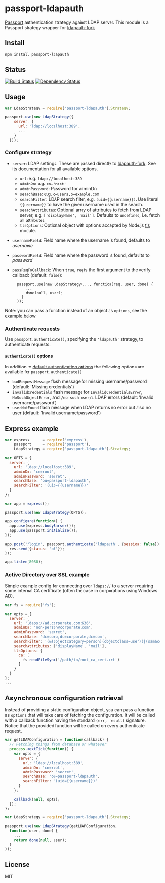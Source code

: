 # passport-ldapauth

[Passport](http://passportjs.org/) authentication strategy against LDAP server. This module is a Passport strategy wrapper for [ldapauth-fork](https://github.com/vesse/node-ldapauth-fork)

## Install

```
npm install passport-ldapauth
```

## Status

[![Build Status](https://travis-ci.org/vesse/passport-ldapauth.png)](https://travis-ci.org/vesse/passport-ldapauth)
[![Dependency Status](https://gemnasium.com/vesse/passport-ldapauth.png)](https://gemnasium.com/vesse/passport-ldapauth)

## Usage

```javascript
var LdapStrategy = require('passport-ldapauth').Strategy;

passport.use(new LdapStrategy({
    server: {
      url: 'ldap://localhost:389',
      ...
    }
  }));
```

### Configure strategy

* `server`: LDAP settings. These are passed directly to [ldapauth-fork](https://github.com/vesse/node-ldapauth-fork). See its documentation for all available options.
    * `url`: e.g. `ldap://localhost:389`
    * `adminDn`: e.g. `cn='root'`
    * `adminPassword`: Password for adminDn
    * `searchBase`: e.g. `o=users,o=example.com`
    * `searchFilter`:  LDAP search filter, e.g. `(uid={{username}})`. Use literal `{{username}}` to have the given username used in the search.
    * `searchAttributes`: Optional array of attributes to fetch from LDAP server, e.g. `['displayName', 'mail']`. Defaults to `undefined`, i.e. fetch all attributes
    * `tlsOptions`: Optional object with options accepted by Node.js [tls](http://nodejs.org/api/tls.html#tls_tls_connect_options_callback) module.
* `usernameField`: Field name where the username is found, defaults to _username_
* `passwordField`: Field name where the password is found, defaults to _password_
* `passReqToCallback`: When `true`, `req` is the first argument to the verify callback (default: `false`):

        passport.use(new LdapStrategy(..., function(req, user, done) {
            ...
            done(null, user);
          }
        ));

Note: you can pass a function instead of an object as `options`, see the [example below](#options-as-function)

### Authenticate requests

Use `passport.authenticate()`, specifying the `'ldapauth'` strategy, to authenticate requests.

#### `authenticate()` options

In addition to [default authentication options](http://passportjs.org/guide/authenticate/) the following options are available for `passport.authenticate()`:

 * `badRequestMessage`  flash message for missing username/password (default: 'Missing credentials')
 * `invalidCredentials`  flash message for `InvalidCredentialsError`, `NoSuchObjectError`, and `/no such user/i` LDAP errors (default: 'Invalid username/password')
 * `userNotFound`  flash message when LDAP returns no error but also no user (default: 'Invalid username/password')

## Express example

```javascript
var express      = require('express'),
    passport     = require('passport'),
    LdapStrategy = require('passport-ldapauth').Strategy;

var OPTS = {
  server: {
    url: 'ldap://localhost:389',
    adminDn: 'cn=root',
    adminPassword: 'secret',
    searchBase: 'ou=passport-ldapauth',
    searchFilter: '(uid={{username}})'
  }
};

var app = express();

passport.use(new LdapStrategy(OPTS));

app.configure(function() {
  app.use(express.bodyParser());
  app.use(passport.initialize());
});

app.post('/login', passport.authenticate('ldapauth', {session: false}), function(req, res) {
  res.send({status: 'ok'});
});

app.listen(8080);
```

### Active Directory over SSL example

Simple example config for connecting over `ldaps://` to a server requiring some internal CA certificate (often the case in corporations using Windows AD).

```javascript
var fs = require('fs');

var opts = {
  server: {
    url: 'ldaps://ad.corporate.com:636',
    adminDn: 'non-person@corporate.com',
    adminPassword: 'secret',
    searchBase: 'dc=corp,dc=corporate,dc=com',
    searchFilter: '(&(objectcategory=person)(objectclass=user)(|(samaccountname={{username}})(mail={{username}})))',
    searchAttributes: ['displayName', 'mail'],
    tlsOptions: {
      ca: [
        fs.readFileSync('/path/to/root_ca_cert.crt')
      ]
    }
  }
};
...
```

<a name="options-as-function"></a>
## Asynchronous configuration retrieval

Instead of providing a static configuration object, you can pass a function as `options` that will take care of fetching the configuration. It will be called with a callback function having the standard `(err, result)` signature. Notice that the provided function will be called on every authenticate request.

```javascript
var getLDAPConfiguration = function(callback) {
  // Fetching things from database or whatever
  process.nextTick(function() {
    var opts = {
      server: {
        url: 'ldap://localhost:389',
        adminDn: 'cn=root',
        adminPassword: 'secret',
        searchBase: 'ou=passport-ldapauth',
        searchFilter: '(uid={{username}})'
      }
    };

    callback(null, opts);
  });
};

var LdapStrategy = require('passport-ldapauth').Strategy;

passport.use(new LdapStrategy(getLDAPConfiguration,
  function(user, done) {
    ...
    return done(null, user);
  }
));
```

## License

MIT
